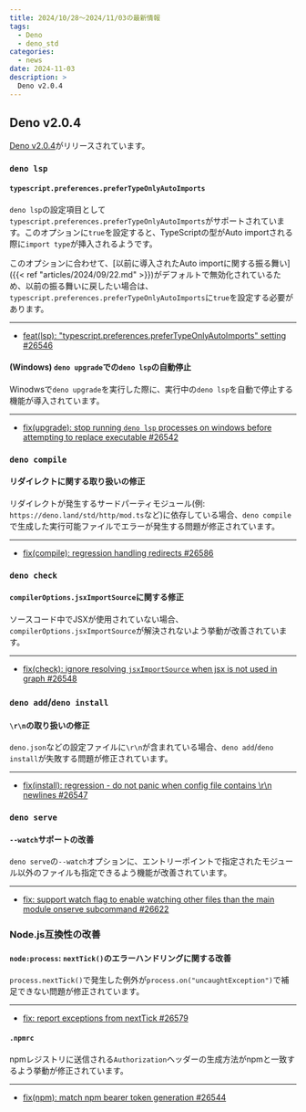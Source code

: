 ```yaml
---
title: 2024/10/28〜2024/11/03の最新情報
tags:
  - Deno
  - deno_std
categories:
  - news
date: 2024-11-03
description: >
  Deno v2.0.4
---
```


## Deno v2.0.4

[Deno v2.0.4](https://github.com/denoland/deno/releases/tag/v2.0.4)がリリースされています。

### `deno lsp`

#### `typescript.preferences.preferTypeOnlyAutoImports`

`deno lsp`の設定項目として`typescript.preferences.preferTypeOnlyAutoImports`がサポートされています。このオプションに`true`を設定すると、TypeScriptの型がAuto importされる際に`import type`が挿入されるようです。

このオプションに合わせて、[以前に導入されたAuto importに関する振る舞い]({{< ref "articles/2024/09/22.md" >}})がデフォルトで無効化されているため、以前の振る舞いに戻したい場合は、`typescript.preferences.preferTypeOnlyAutoImports`に`true`を設定する必要があります。

---

- [feat(lsp): "typescript.preferences.preferTypeOnlyAutoImports" setting #26546](https://github.com/denoland/deno/pull/26546)

#### (Windows) `deno upgrade`での`deno lsp`の自動停止

Winodwsで`deno upgrade`を実行した際に、実行中の`deno lsp`を自動で停止する機能が導入されています。

---

- [fix(upgrade): stop running `deno lsp` processes on windows before attempting to replace executable #26542](https://github.com/denoland/deno/pull/26542)

### `deno compile`

#### リダイレクトに関する取り扱いの修正

リダイレクトが発生するサードパーティモジュール(例: `https://deno.land/std/http/mod.ts`など)に依存している場合、`deno compile`で生成した実行可能ファイルでエラーが発生する問題が修正されています。

---

- [fix(compile): regression handling redirects #26586](https://github.com/denoland/deno/pull/26586)

### `deno check`

#### `compilerOptions.jsxImportSource`に関する修正

ソースコード中でJSXが使用されていない場合、`compilerOptions.jsxImportSource`が解決されないよう挙動が改善されています。

---

- [fix(check): ignore resolving `jsxImportSource` when jsx is not used in graph #26548](https://github.com/denoland/deno/pull/26548)

### `deno add`/`deno install`

#### `\r\n`の取り扱いの修正

`deno.json`などの設定ファイルに`\r\n`が含まれている場合、`deno add`/`deno install`が失敗する問題が修正されています。

---

- [fix(install): regression - do not panic when config file contains \r\n newlines #26547](https://github.com/denoland/deno/pull/26547)

### `deno serve`

#### `--watch`サポートの改善

`deno serve`の`--watch`オプションに、エントリーポイントで指定されたモジュール以外のファイルも指定できるよう機能が改善されています。

---

- [fix: support watch flag to enable watching other files than the main module onserve subcommand #26622](https://github.com/denoland/deno/pull/26622)

### Node.js互換性の改善

#### `node:process`: `nextTick()`のエラーハンドリングに関する改善

`process.nextTick()`で発生した例外が`process.on("uncaughtException")`で補足できない問題が修正されています。

---

- [fix: report exceptions from nextTick #26579](https://github.com/denoland/deno/pull/26579)

#### `.npmrc`

npmレジストリに送信される`Authorization`ヘッダーの生成方法がnpmと一致するよう挙動が修正されています。

---

- [fix(npm): match npm bearer token generation #26544](https://github.com/denoland/deno/pull/26544)
